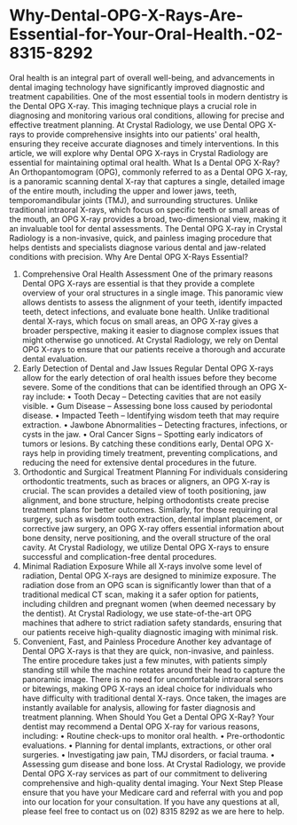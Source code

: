# Why-Dental-OPG-X-Rays-Are-Essential-for-Your-Oral-Health.-02-8315-8292
Oral health is an integral part of overall well-being, and advancements in dental imaging technology have significantly improved diagnostic and treatment capabilities. One of the most essential tools in modern dentistry is the Dental OPG X-ray. This imaging technique plays a crucial role in diagnosing and monitoring various oral conditions, allowing for precise and effective treatment planning.
At Crystal Radiology, we use Dental OPG X-rays to provide comprehensive insights into our patients' oral health, ensuring they receive accurate diagnoses and timely interventions. In this article, we will explore why Dental OPG X-rays in Crystal Radiology are essential for maintaining optimal oral health.
What Is a Dental OPG X-Ray?
An Orthopantomogram (OPG), commonly referred to as a Dental OPG X-ray, is a panoramic scanning dental X-ray that captures a single, detailed image of the entire mouth, including the upper and lower jaws, teeth, temporomandibular joints (TMJ), and surrounding structures. Unlike traditional intraoral X-rays, which focus on specific teeth or small areas of the mouth, an OPG X-ray provides a broad, two-dimensional view, making it an invaluable tool for dental assessments.
The Dental OPG X-ray in Crystal Radiology is a non-invasive, quick, and painless imaging procedure that helps dentists and specialists diagnose various dental and jaw-related conditions with precision.
Why Are Dental OPG X-Rays Essential?
1. Comprehensive Oral Health Assessment
One of the primary reasons Dental OPG X-rays are essential is that they provide a complete overview of your oral structures in a single image. This panoramic view allows dentists to assess the alignment of your teeth, identify impacted teeth, detect infections, and evaluate bone health.
Unlike traditional dental X-rays, which focus on small areas, an OPG X-ray gives a broader perspective, making it easier to diagnose complex issues that might otherwise go unnoticed. At Crystal Radiology, we rely on Dental OPG X-rays to ensure that our patients receive a thorough and accurate dental evaluation.
2. Early Detection of Dental and Jaw Issues
Regular Dental OPG X-rays allow for the early detection of oral health issues before they become severe. Some of the conditions that can be identified through an OPG X-ray include:
•	Tooth Decay – Detecting cavities that are not easily visible.
•	Gum Disease – Assessing bone loss caused by periodontal disease.
•	Impacted Teeth – Identifying wisdom teeth that may require extraction.
•	Jawbone Abnormalities – Detecting fractures, infections, or cysts in the jaw.
•	Oral Cancer Signs – Spotting early indicators of tumors or lesions.
By catching these conditions early, Dental OPG X-rays help in providing timely treatment, preventing complications, and reducing the need for extensive dental procedures in the future.
3. Orthodontic and Surgical Treatment Planning
For individuals considering orthodontic treatments, such as braces or aligners, an OPG X-ray is crucial. The scan provides a detailed view of tooth positioning, jaw alignment, and bone structure, helping orthodontists create precise treatment plans for better outcomes.
Similarly, for those requiring oral surgery, such as wisdom tooth extraction, dental implant placement, or corrective jaw surgery, an OPG X-ray offers essential information about bone density, nerve positioning, and the overall structure of the oral cavity. At Crystal Radiology, we utilize Dental OPG X-rays to ensure successful and complication-free dental procedures.
4. Minimal Radiation Exposure
While all X-rays involve some level of radiation, Dental OPG X-rays are designed to minimize exposure. The radiation dose from an OPG scan is significantly lower than that of a traditional medical CT scan, making it a safer option for patients, including children and pregnant women (when deemed necessary by the dentist).
At Crystal Radiology, we use state-of-the-art OPG machines that adhere to strict radiation safety standards, ensuring that our patients receive high-quality diagnostic imaging with minimal risk.
5. Convenient, Fast, and Painless Procedure
Another key advantage of Dental OPG X-rays is that they are quick, non-invasive, and painless. The entire procedure takes just a few minutes, with patients simply standing still while the machine rotates around their head to capture the panoramic image.
There is no need for uncomfortable intraoral sensors or bitewings, making OPG X-rays an ideal choice for individuals who have difficulty with traditional dental X-rays. Once taken, the images are instantly available for analysis, allowing for faster diagnosis and treatment planning.
When Should You Get a Dental OPG X-Ray?
Your dentist may recommend a Dental OPG X-ray for various reasons, including:
•	Routine check-ups to monitor oral health.
•	Pre-orthodontic evaluations.
•	Planning for dental implants, extractions, or other oral surgeries.
•	Investigating jaw pain, TMJ disorders, or facial trauma.
•	Assessing gum disease and bone loss.
At Crystal Radiology, we provide Dental OPG X-ray services as part of our commitment to delivering comprehensive and high-quality dental imaging.
Your Next Step
Please ensure that you have your Medicare card and referral with you and pop into our location for your consultation. If you have any questions at all, please feel free to contact us on (02) 8315 8292  as we are here to help.

